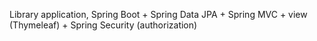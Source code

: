 Library application, Spring Boot + Spring Data JPA + Spring MVC + view (Thymeleaf) + Spring Security (authorization)
